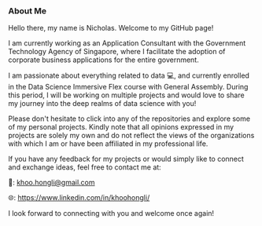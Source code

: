 ### About Me

Hello there, my name is Nicholas. Welcome to my GitHub page!

I am currently working as an Application Consultant with the Government Technology Agency of Singapore, where I facilitate the adoption of corporate business applications for the entire government.

I am passionate about everything related to data 💻, and currently enrolled in the Data Science Immersive Flex course with General Assembly. During this period, I will be working on multiple projects and would love to share my journey into the deep realms of data science with you!

Please don't hesitate to click into any of the repositories and explore some of my personal projects. Kindly note that all opinions expressed in my projects are solely my own and do not reflect the views of the organizations with which I am or have been affiliated in my professional life.

If you have any feedback for my projects or would simply like to connect and exchange ideas, feel free to contact me at:

📧: khoo.hongli@gmail.com

🌐: https://www.linkedin.com/in/khoohongli/

I look forward to connecting with you and welcome once again!
